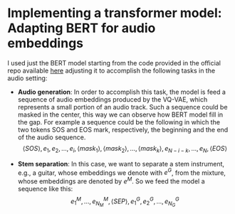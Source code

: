 # Implementing a transformer model: Adapting BERT for audio embeddings
I used just the BERT model starting from the code provided in the official repo available [here](https://github.com/codertimo/BERT-pytorch/tree/master) adjusting it to accomplish the following tasks in the audio setting:
- **Audio generation**: In order to accomplish this task, the model is feed a sequence of audio embeddings produced by the VQ-VAE, which represents a small portion of an audio track. Such a sequence could be masked in the center, this way we can observe how BERT model fill in the gap. For example a sequence could be the following in which the two tokens SOS and EOS mark, respectively, the beginning and the end of the audio sequence.
$$\langle SOS\rangle, e_1, e_2,…, e_i ,\langle mask_1\rangle, \langle mask_2\rangle, …, \langle mask_k\rangle,e_{N-i-k}, …, e_N, \langle EOS \rangle $$

- **Stem separation**: In this case, we want to separate a stem instrument, e.g., a guitar, whose embeddings we denote with $e^G$, from the mixture, whose embeddings are denoted by $e^M$. So we feed the model a sequence like this:
$$e^M_1,…, e^M_{N_M},\langle SEP \rangle,e^G_{1}, e^G_2, …, e^G_{N_G}$$
